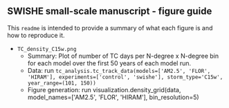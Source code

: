 ## SWISHE small-scale manuscript - figure guide
This `readme` is intended to provide a summary of what each figure is and how to reproduce it.

- `TC_density_C15w.png`
	- Summary: Plot of number of TC days per N-degree x N-degree bin for each model over the first 50 years of each model run.
	- Data: run `tc_analysis.tc_track_data(models=['AM2.5', 'FLOR', 'HIRAM'], experiments=['control', 'swishe'], storm_type='C15w', year_range=(101, 150))`
	- Figure generation: run visualization.density_grid(data, model_names=['AM2.5', 'FLOR', 'HIRAM'], bin_resolution=5)

